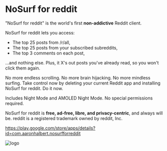 # NoSurf for reddit
"NoSurf for reddit" is the world's first **non-addictive** Reddit client.

NoSurf for reddit lets you access:

- The top 25 posts from /r/all,
- The top 25 posts from your subscribed subreddits,
- The top 3 comments on each post,

...and nothing else. Plus, it X's out posts you've already read, so you won't click them again.

No more endless scrolling. No more brain hijacking. No more mindless surfing. Take control now by deleting your current Reddit app and installing NoSurf for reddit. Do it now.

Includes Night Mode and AMOLED Night Mode. No special permissions required. 

NoSurf for reddit is **free, ad-free, libre, and privacy-centric**, and always will be. reddit is a registered trademark owned by reddit, Inc.

https://play.google.com/store/apps/details?id=com.aaronhalbert.nosurfforreddit

![logo](https://github.com/ajh3/NoSurfForReddit/blob/master/web_hi_res_512.png "logo")
